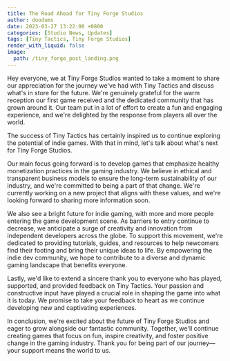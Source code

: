 ```yaml
---
title: The Road Ahead for Tiny Forge Studios
author: doodums
date: 2023-03-27 13:22:00 +0800
categories: [Studio News, Updates]
tags: [Tiny Tactics, Tiny Forge Studios]
render_with_liquid: false
image:
  path: /tiny_forge_post_landing.png
---
```


Hey everyone, we at Tiny Forge Studios wanted to take a moment to share our appreciation for the journey we've had with Tiny Tactics and discuss what's in store for the future. We're genuinely grateful for the warm reception our first game received and the dedicated community that has grown around it. Our team put in a lot of effort to create a fun and engaging experience, and we're delighted by the response from players all over the world.

The success of Tiny Tactics has certainly inspired us to continue exploring the potential of indie games. With that in mind, let's talk about what's next for Tiny Forge Studios.

Our main focus going forward is to develop games that emphasize healthy monetization practices in the gaming industry. We believe in ethical and transparent business models to ensure the long-term sustainability of our industry, and we're committed to being a part of that change. We're currently working on a new project that aligns with these values, and we're looking forward to sharing more information soon.

We also see a bright future for indie gaming, with more and more people entering the game development scene. As barriers to entry continue to decrease, we anticipate a surge of creativity and innovation from independent developers across the globe. To support this movement, we're dedicated to providing tutorials, guides, and resources to help newcomers find their footing and bring their unique ideas to life. By empowering the indie dev community, we hope to contribute to a diverse and dynamic gaming landscape that benefits everyone.

Lastly, we'd like to extend a sincere thank you to everyone who has played, supported, and provided feedback on Tiny Tactics. Your passion and constructive input have played a crucial role in shaping the game into what it is today. We promise to take your feedback to heart as we continue developing new and captivating experiences.

In conclusion, we're excited about the future of Tiny Forge Studios and eager to grow alongside our fantastic community. Together, we'll continue creating games that focus on fun, inspire creativity, and foster positive change in the gaming industry. Thank you for being part of our journey—your support means the world to us.
